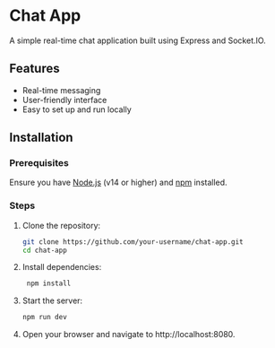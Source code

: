 # Chat App

A simple real-time chat application built using Express and Socket.IO.

## Features

- Real-time messaging
- User-friendly interface
- Easy to set up and run locally

## Installation

### Prerequisites

Ensure you have [Node.js](https://nodejs.org/en/) (v14 or higher) and [npm](https://www.npmjs.com/) installed.

### Steps

1. Clone the repository:

   ```sh
   git clone https://github.com/your-username/chat-app.git
   cd chat-app
2. Install dependencies:
   ```sh
    npm install

3. Start the server:
    ```sh
    npm run dev
4. Open your browser and navigate to http://localhost:8080.